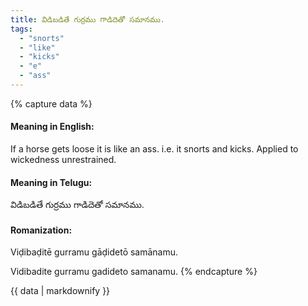 ```yaml
---
title: విడిబడితే గుర్రము గాడిదెతో సమానము.
tags:
  - "snorts"
  - "like"
  - "kicks"
  - "e"
  - "ass"
---
```


{% capture data %}
#### Meaning in English:
If a horse gets loose it is like an ass.
i.e. it snorts and kicks.
Applied to wickedness unrestrained.

#### Meaning in Telugu:
విడిబడితే గుర్రము గాడిదెతో సమానము.

#### Romanization:
Viḍibaḍitē gurramu gāḍidetō samānamu.

Vidibadite gurramu gadideto samanamu.
{% endcapture %}

{{ data | markdownify }}

